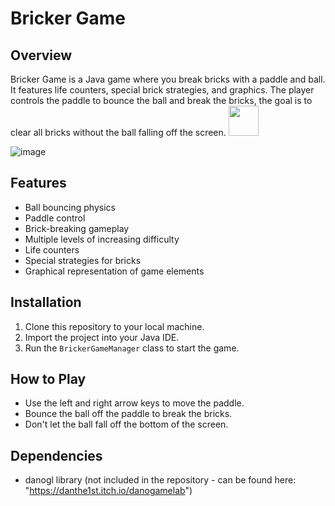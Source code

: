 # Bricker Game

## Overview
Bricker Game is a Java game where you break bricks with a paddle and ball. It features life counters, special brick strategies, and graphics.
The player controls the paddle to bounce the ball and break the bricks, the goal is to clear all bricks without the ball falling off the screen.
<img src="[https://github.com/favicon.ico](https://github.com/shakedmishory/Bricker_Game/assets/142403126/07889a28-c593-4025-aab1-44ea8e4a0584)" width="48">

![image](https://github.com/shakedmishory/Bricker_Game/assets/142403126/07889a28-c593-4025-aab1-44ea8e4a0584)

## Features
- Ball bouncing physics
- Paddle control
- Brick-breaking gameplay
- Multiple levels of increasing difficulty
- Life counters
- Special strategies for bricks
- Graphical representation of game elements

## Installation
1. Clone this repository to your local machine.
2. Import the project into your Java IDE.
3. Run the `BrickerGameManager` class to start the game.

## How to Play
- Use the left and right arrow keys to move the paddle.
- Bounce the ball off the paddle to break the bricks.
- Don't let the ball fall off the bottom of the screen.

## Dependencies
- danogl library (not included in the repository - can be found here: "https://danthe1st.itch.io/danogamelab")





